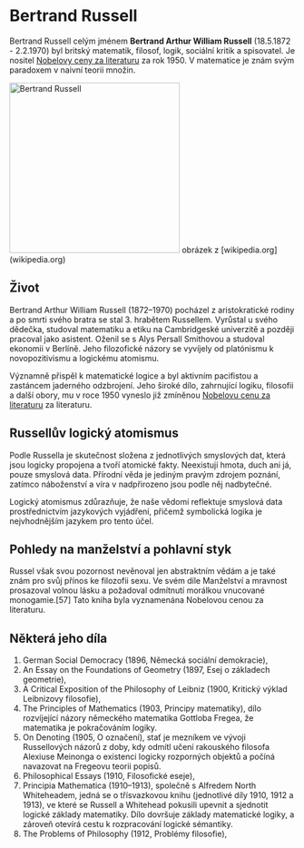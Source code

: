 # Bertrand Russell
Bertrand Russell celým jménem **Bertrand Arthur William Russell** (18.5.1872 - 2.2.1970) byl britský matematik, filosof, logik, sociální kritik a spisovatel. Je nositel [Nobelovy ceny za literaturu](https://cs.wikipedia.org/wiki/Nobelova_cena_za_literaturu) za rok 1950. V matematice je znám svým paradoxem v naivní teorii množin.

<img src="https://upload.wikimedia.org/wikipedia/commons/9/9b/Honourable_Bertrand_Russell.jpg" alt="Bertrand Russell" width="300"/>
obrázek z [wikipedia.org] (wikipedia.org)

## Život
Bertrand Arthur William Russell (1872–1970) pocházel z aristokratické rodiny a po smrti svého bratra se stal 3. hrabětem Russellem. Vyrůstal u svého dědečka, studoval matematiku a etiku na Cambridgeské univerzitě a později pracoval jako asistent. Oženil se s Alys Persall Smithovou a studoval ekonomii v Berlíně. Jeho filozofické názory se vyvíjely od platónismu k novopozitivismu a logickému atomismu. 

Významně přispěl k matematické logice a byl aktivním pacifistou a zastáncem jaderného odzbrojení. Jeho široké dílo, zahrnující logiku, filosofii a další obory, mu v roce 1950 vyneslo již zmíněnou [Nobelovu cenu za literaturu](https://cs.wikipedia.org/wiki/Nobelova_cena_za_literaturu) za literaturu.

## Russellův logický atomismus
Podle Russella je skutečnost složena z jednotlivých smyslových dat, která jsou logicky propojena a tvoří atomické fakty. Neexistují hmota, duch ani já, pouze smyslová data. Přírodní věda je jediným pravým zdrojem poznání, zatímco náboženství a víra v nadpřirozeno jsou podle něj nadbytečné. 

Logický atomismus zdůrazňuje, že naše vědomí reflektuje smyslová data prostřednictvím jazykových vyjádření, přičemž symbolická logika je nejvhodnějším jazykem pro tento účel.

## Pohledy na manželství a pohlavní styk
Russel však svou pozornost nevěnoval jen abstraktním vědám a je také znám pro svůj přínos ke filozofii sexu. Ve svém díle Manželství a mravnost prosazoval volnou lásku a požadoval odmítnutí morálkou vnucované monogamie.[57] Tato kniha byla vyznamenána Nobelovou cenou za literaturu.

## Některá jeho díla
1. German Social Democracy (1896, Německá sociální demokracie),
2. An Essay on the Foundations of Geometry (1897, Esej o základech geometrie),
3. A Critical Exposition of the Philosophy of Leibniz (1900, Kritický výklad Leibnizovy filosofie),
4. The Principles of Mathematics (1903, Principy matematiky), dílo rozvíjející názory německého matematika Gottloba Fregea, že matematika je pokračováním logiky.
5. On Denoting (1905, O označení), stať je mezníkem ve vývoji Russellových názorů z doby, kdy odmítl učení rakouského filosofa Alexiuse Meinonga o existenci logicky rozporných objektů a počíná navazovat na Fregeovu teorii popisů.
6. Philosophical Essays (1910, Filosofické eseje),
7. Principia Mathematica (1910–1913), společně s Alfredem North Whiteheadem, jedná se o třísvazkovou knihu (jednotlivé díly 1910, 1912 a 1913), ve které se Russell a Whitehead pokusili upevnit a sjednotit logické základy matematiky. Dílo dovršuje základy matematické logiky, a zároveň otevírá cestu k rozpracování logické sémantiky.
8. The Problems of Philosophy (1912, Problémy filosofie),
